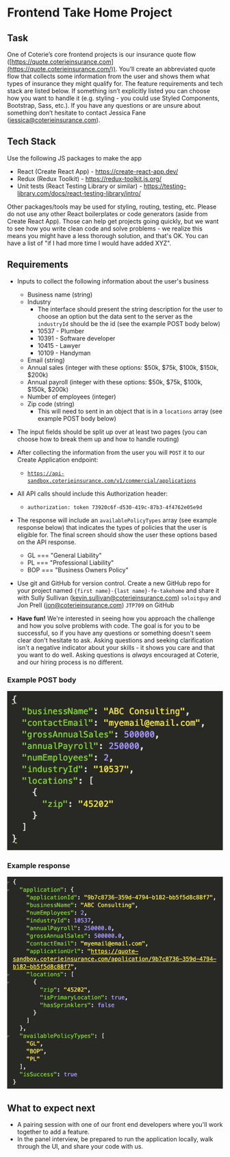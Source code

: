 # Frontend Take Home Project

## Task

One of Coterie’s core frontend projects is our insurance quote flow ([https://quote.coterieinsurance.com](https://quote.coterieinsurance.com/)). You’ll create an abbreviated quote flow that collects some information from the user and shows them what types of insurance they might qualify for. The feature requirements and tech stack are listed below. If something isn’t explicitly listed you can choose how you want to handle it (e.g. styling - you could use Styled Components, Bootstrap, Sass, etc.). If you have any questions or are unsure about something don’t hesitate to contact Jessica Fane ([jessica@coterieinsurance.com](mailto:jessica@coterieinsurance.com)).

## Tech Stack

Use the following JS packages to make the app

- React (Create React App) - https://create-react-app.dev/
- Redux (Redux Toolkit) - https://redux-toolkit.js.org/
- Unit tests (React Testing Library or similar) - https://testing-library.com/docs/react-testing-library/intro/

Other packages/tools may be used for styling, routing, testing, etc. Please do not use any other React boilerplates or code generators (aside from Create React App). Those can help get projects going quickly, but we want to see how you write clean code and solve problems - we realize this means you might have a less thorough solution, and that's OK. You can have a list of "if I had more time I would have added XYZ".

## Requirements

- Inputs to collect the following information about the user's business
    - Business name (string)
    - Industry
        - The interface should present the string description for the user to choose an option but the data sent to the server as the `industryId` should be the id (see the example POST body below)
        - 10537 - Plumber
        - 10391 - Software developer
        - 10415 - Lawyer
        - 10109 - Handyman
    - Email (string)
    - Annual sales (integer with these options: $50k, $75k, $100k, $150k, $200k)
    - Annual payroll (integer with these options: $50k, $75k, $100k, $150k, $200k)
    - Number of employees (integer)
    - Zip code (string)
        - This will need to sent in an object that is in a `locations` array (see example POST body below)

- The input fields should be split up over at least two pages (you can choose how to break them up and how to handle routing)
- After collecting the information from the user you will `POST` it to our Create Application endpoint:
    - [`https://api-sandbox.coterieinsurance.com/v1/commercial/applications`](https://api-sandbox.coterieinsurance.com/v1/commercial/applications)
- All API calls should include this Authorization header:
    - `authorization: token 73920c6f-d530-419c-87b3-4f4762e05e9d`
- The response will include an `availablePolicyTypes` array (see example response below) that indicates the types of policies that the user is eligible for. The final screen should show the user these options based on the API response.
    - GL === "General Liability"
    - PL === "Professional Liability"
    - BOP === "Business Owners Policy"
- Use git and GitHub for version control. Create a new GitHub repo for your project named `{first name}-{last name}-fe-takehome` and share it with Sully Sullivan ([kevin.sullivan@coterieinsurance.com](mailto:kevin.sullivan@coterieinsurance.com))  `soloitguy` and Jon Prell ([jon@coterieinsurance.com](mailto:jon@coterieinsurance.com))  `JTP709` on GitHub
- **Have fun!** We're interested in seeing how you approach the challenge and how you solve problems with code. The goal is for you to be successful, so if you have any questions or something doesn't seem clear don't hesitate to ask. Asking questions and seeking clarification isn't a negative indicator about your skills - it shows you care and that you want to do well. Asking questions is *always* encouraged at Coterie, and our hiring process is no different.

### Example POST body

![sample-payload.png](sample-payload.png)

### Example response

![sample-response.png](sample-response.png)


## What to expect next 
- A pairing session with one of our front end developers where you'll work together to add a feature.
- In the panel interview, be prepared to run the application locally, walk through the UI, and share your code with us.
